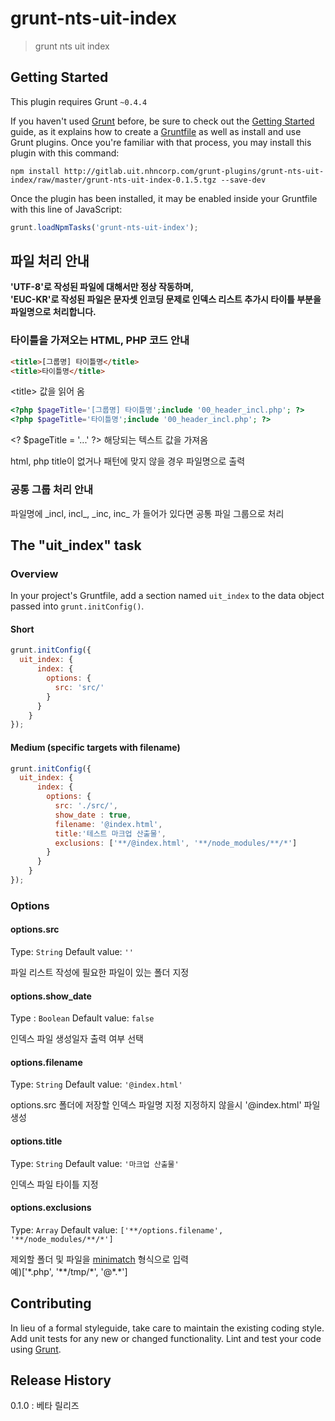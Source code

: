 # grunt-nts-uit-index

> grunt nts uit index

## Getting Started
This plugin requires Grunt `~0.4.4`

If you haven't used [Grunt](http://gruntjs.com/) before, be sure to check out the [Getting Started](http://gruntjs.com/getting-started) guide, as it explains how to create a [Gruntfile](http://gruntjs.com/sample-gruntfile) as well as install and use Grunt plugins. Once you're familiar with that process, you may install this plugin with this command:

```shell
npm install http://gitlab.uit.nhncorp.com/grunt-plugins/grunt-nts-uit-index/raw/master/grunt-nts-uit-index-0.1.5.tgz --save-dev
```

Once the plugin has been installed, it may be enabled inside your Gruntfile with this line of JavaScript:

```js
grunt.loadNpmTasks('grunt-nts-uit-index');
```

## 파일 처리 안내
**'UTF-8'로 작성된 파일에 대해서만 정상 작동하며,**  
**'EUC-KR'로 작성된 파일은 문자셋 인코딩 문제로 인덱스 리스트 추가시 타이틀 부분을 파일명으로 처리합니다.**

### 타이틀을 가져오는 HTML, PHP 코드 안내
```html
<title>[그룹명] 타이틀명</title>
<title>타이틀명</title>
```
&lt;title&gt; 값을 읽어 옴

```php
<?php $pageTitle='[그룹명] 타이틀명';include '00_header_incl.php'; ?>
<?php $pageTitle='타이틀명';include '00_header_incl.php'; ?>
```
&lt;? $pageTitle = '...' ?&gt; 해당되는 텍스트 값을 가져옴

html, php title이 없거나 패턴에 맞지 않을 경우 파일명으로 출력

### 공통 그룹 처리 안내
파일명에 \_incl, incl\_, \_inc, inc\_ 가 들어가 있다면 공통 파일 그룹으로 처리

## The "uit_index" task

### Overview
In your project's Gruntfile, add a section named `uit_index` to the data object passed into `grunt.initConfig()`.

#### Short
```js
grunt.initConfig({
  uit_index: {
      index: {
        options: {
          src: 'src/'
        }
      }
    }
});
```

#### Medium (specific targets with filename)
```js
grunt.initConfig({
  uit_index: {
      index: {
        options: {
          src: './src/',
          show_date : true,
          filename: '@index.html',
          title:'테스트 마크업 산출물',
          exclusions: ['**/@index.html', '**/node_modules/**/*']
        }
      }
    }
});
```

### Options

#### options.src
Type: `String`
Default value: `''`

파일 리스트 작성에 필요한 파일이 있는 폴더 지정

#### options.show_date
Type : `Boolean`
Default value: `false`

인덱스 파일 생성일자 출력 여부 선택

#### options.filename
Type: `String`
Default value: `'@index.html'`

options.src 폴더에 저장할 인덱스 파일명 지정 
지정하지 않을시 '@index.html' 파일 생성

#### options.title
Type: `String`
Default value: `'마크업 산출물'`

인덱스 파일 타이틀 지정

#### options.exclusions
Type: `Array`
Default value: `['**/options.filename', '**/node_modules/**/*']`

제외할 폴더 및 파일을 [minimatch](https://github.com/isaacs/minimatch) 형식으로 입력  
예)['\*.php', '\*\*/tmp/\*', '@\*.\*']

## Contributing
In lieu of a formal styleguide, take care to maintain the existing coding style. Add unit tests for any new or changed functionality. Lint and test your code using [Grunt](http://gruntjs.com/).

## Release History
0.1.0 : 베타 릴리즈
